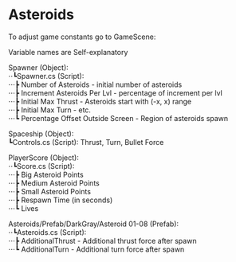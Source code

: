 # Asteroids
  
To adjust game constants go to GameScene:  
  
Variable names are Self-explanatory  
  
Spawner (Object):  
⋅⋅┗Spawner.cs (Script):  
⋅⋅⋅┣ Number of Asteroids - initial number of asteroids  
⋅⋅⋅┣ Increment Asteroids Per Lvl - percentage of increment per lvl  
⋅⋅⋅┣ Initial Max Thrust - Asteroids start with (-x, x) range  
⋅⋅⋅┣ Initial Max Turn - etc.  
⋅⋅⋅┗ Percentage Offset Outside Screen - Region of asteroids spawn  
  
Spaceship (Object):  
┗Controls.cs (Script): Thrust, Turn, Bullet Force  
  
PlayerScore (Object):  
⋅⋅┗Score.cs (Script):  
⋅⋅⋅┣ Big Asteroid Points  
⋅⋅⋅┣ Medium Asteroid Points  
⋅⋅⋅┣ Small Asteroid Points  
⋅⋅⋅┣ Respawn Time (in seconds)  
⋅⋅⋅┗ Lives  
    
Asteroids/Prefab/DarkGray/Asteroid 01-08 (Prefab):  
⋅⋅┗Asteroids.cs (Script):  
⋅⋅⋅┣ AdditionalThrust - Additional thrust force after spawn  
⋅⋅⋅┗ AdditionalTurn - Additional turn force after spawn  
